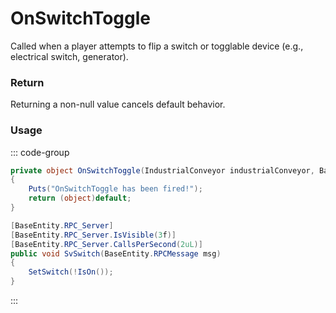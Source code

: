 # OnSwitchToggle
<Badge type="info" text="Entity"/>[<Badge type="danger" text="Carbon Compatible"/>](https://github.com/CarbonCommunity/Carbon)[<Badge type="warning" text="Oxide Compatible"/>](https://github.com/OxideMod/Oxide.Rust)
Called when a player attempts to flip a switch or togglable device (e.g., electrical switch, generator).

### Return
Returning a non-null value cancels default behavior.

### Usage
::: code-group
```csharp [Example]
private object OnSwitchToggle(IndustrialConveyor industrialConveyor, BasePlayer player)
{
	Puts("OnSwitchToggle has been fired!");
	return (object)default;
}
```
```csharp [Source — Assembly-CSharp @ IndustrialConveyor]
[BaseEntity.RPC_Server]
[BaseEntity.RPC_Server.IsVisible(3f)]
[BaseEntity.RPC_Server.CallsPerSecond(2uL)]
public void SvSwitch(BaseEntity.RPCMessage msg)
{
	SetSwitch(!IsOn());
}

```
:::
